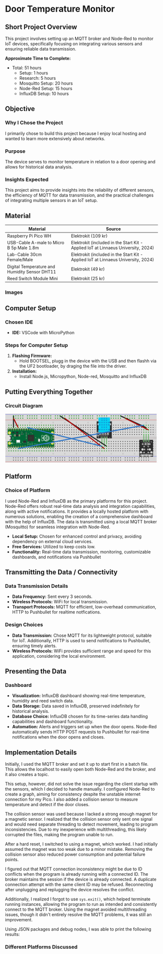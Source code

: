 # Door Temperature Monitor



## Short Project Overview
This project involves setting up an MQTT broker and Node-Red to monitor IoT devices, specifically focusing on integrating various sensors and ensuring reliable data transmission.

**Approximate Time to Complete:**
- Total: 51 hours
  - Setup: 1 hours
  - Research: 5 hours
  - Mosquitto Setup: 20 hours
  - Node-Red Setup: 15 hours
  - InfluxDB Setup: 10 hours 

## Objective
### Why I Chose the Project
I primarily chose to build this project because I enjoy local hosting and wanted to learn more extensively about networks.

### Purpose
The device serves to monitor temperature in relation to a door opening and allows for historical data analysis.

### Insights Expected
This project aims to provide insights into the reliability of different sensors, the efficiency of MQTT for data transmission, and the practical challenges of integrating multiple sensors in an IoT setup.

## Material

| **Material**                                | **Source**                                                                                       |
|---------------------------------------------|--------------------------------------------------------------------------------------------------|
| Raspberry Pi Pico WH                        | Elektrokit (109 kr)                |
| USB-Cable A-male to Micro B 5p Male 1.8m    | Elektrokit (included in the Start Kit - Applied IoT at Linnaeus University, 2024)                |
| Lab-Cable 30cm Female/Male                  | Elektrokit (included in the Start Kit - Applied IoT at Linnaeus University, 2024)                |
| Digital Temperature and Humidity Sensor DHT11 | Elektrokit (49 kr)                      |
| Reed Switch Module Mini                     | Elektrokit (25 kr)                                             |


### Images


## Computer Setup
### Chosen IDE
- **IDE:** VSCode with MicroPython

### Steps for Computer Setup
1. **Flashing Firmware:**
   - Hold BOOTSEL, plugg in the device with the USB and then flashh via the UF2 bootloader, by draging the file into the driver.
2. **Installation:**
   - Install Node.js, Micropython, Node-red, Mosquitto and InfluxDB

## Putting Everything Together
### Circuit Diagram
![Alt text](https://github.com/transccc/iot-project/blob/main/Screenshot%202024-06-26%20233441.png)



## Platform
### Choice of Platform
I used Node-Red and InfluxDB as the primary platforms for this project. Node-Red offers robust real-time data analysis and integration capabilities, along with active notifications. It provides a locally hosted platform with numerous solutions, enabling the creation of a comprehensive dashboard with the help of InfluxDB. The data is transmitted using a local MQTT broker (Mosquitto) for seamless integration with Node-Red.

- **Local Setup:** Chosen for enhanced control and privacy, avoiding dependency on external cloud services.
- **Free Services:** Utilized to keep costs low.
- **Functionality:** Real-time data transmission, monitoring, customizable dashboards, and notifications via Pushbullet

## Transmitting the Data / Connectivity
### Data Transmission Details
- **Data Frequency:** Sent every 3 seconds.
- **Wireless Protocols:** WiFi for local transmission.
- **Transport Protocols:** MQTT for efficient, low-overhead communication, HTTP to Pushbullet for realtime notfications. 

### Design Choices
- **Data Transmission:** Chose MQTT for its lightweight protocol, suitable for IoT. Additionally, HTTP is used to send notifications to Pushbullet, ensuring timely alerts.
- **Wireless Protocols:** WiFi provides sufficient range and speed for this application, considering the local environment.

## Presenting the Data
### Dashboard
- **Visualization:** InfluxDB dashboard showing real-time temperature, humidity and reed switch data.
- **Data Storage:** Data saved in InfluxDB, preserved indefinitely for historical analysis.
- **Database Choice:** InfluxDB chosen for its time-series data handling capabilities and dashboard functionality.
- **Automation:** Alerts and triggers set up when the door opens. Node-Red automatically sends HTTP POST requests to Pushbullet for real-time notifications when the door opens and closes.
## Implementation Details
Initially, I used the MQTT broker and set it up to start first in a batch file. This allows the localhost to easily open both Node-Red and the broker, and it also creates a topic.

This setup, however, did not solve the issue regarding the client startup with the sensors, which I decided to handle manually. I configured Node-Red to create a graph, aiming for consistency despite the unstable internet connection for my Pico. I also added a collision sensor to measure temperature and detect if the door closes.

The collision sensor was used because I lacked a strong enough magnet for a magnetic sensor. I realized that the collision sensor only sent one signal and would need separate threading to detect movement, leading to program inconsistencies. Due to my inexperience with multithreading, this likely corrupted the files, making the program unable to run.

After a hard reset, I switched to using a magnet, which worked. I had initially assumed the magnet was too weak due to a minor mistake. Removing the collision sensor also reduced power consumption and potential failure points.

I figured out that MQTT connection inconsistency might be due to ID conflicts when the program is already running with a connected ID. The broker maintains the session if the device is already connected. A duplicate connection attempt with the same client ID may be refused. Reconnecting after unplugging and replugging the device resolves the conflict.

Additionally, I realized I forgot to use `sys.exit()`, which helped terminate running instances, allowing the program to run as intended and consistently connect to the MQTT broker. Using the magnet avoided multithreading issues, though it didn't entirely resolve the MQTT problems, it was still an improvement.

Using JSON packages and debug nodes, I was able to print the following results:
### Different Platforms Discussed


